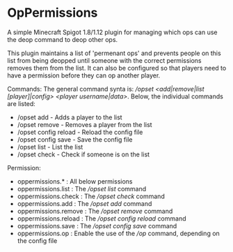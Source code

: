 # OpPermissions
A simple Minecraft Spigot 1.8/1.12 plugin for managing which ops can use the deop command to deop other ops. 

This plugin maintains a list of 'permenant ops' and prevents people on this list from being deopped until someone with the correct permissions removes them from the list. It can also be configured so that players need to have a permission before they can op another player. 

Commands: 
The general command synta is: */opset <add|remove|list [player]|config> <player username|data>*. 
 Below, the individual commands are listed: 
 - /opset add <playername> - Adds a player to the list 
 - /opset remove <playername> - Removes a player from the list 
 - /opset config reload - Reload the config file 
 - /opset config save - Save the config file 
 - /opset list - List the list 
 - /opset check <playername> - Check if someone is on the list 
  
Permission: 
- oppermissions.* : All below permissions 
- oppermissions.list : The */opset list* command 
- oppermissions.check : The */opset check* command 
- oppermissions.add : The */opset add* command 
- oppermissions.remove : The */opset remove* command 
- oppermissions.reload : The */opset config reload* command 
- oppermissions.save : The */opset config save* command 
- oppermissions.op : Enable the use of the */op* command, depending on the config file 

